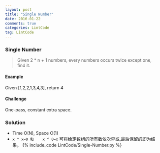 ```yaml
---
layout: post
title: "Single Number"
date: 2016-01-22
comments: true
categories: LintCode
tag: LintCode
---
```


### Single Number

> Given 2 * n + 1 numbers, every numbers occurs twice except one, find it.

#### Example
Given [1,2,2,1,3,4,3], return 4

#### Challenge
One-pass, constant extra space.

<!--more-->
### Solution
* Time O(N), Space O(1)
* `x ^ x=0 和	x ^ 0=x` 可将给定数组的所有数依次异或,最后保留的即为结果。
{% include_code LintCode/Single-Number.py %}
